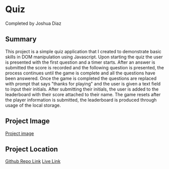 # Quiz

Completed by Joshua Diaz

## Summary

This project is a simple quiz application that I created to demonstrate basic skills in DOM manipulation using Javascript. Upon starting the quiz the user is presented with the first question and a timer starts. After an answer is submitted the score is recorded and the following question is presented, the process continues until the game is complete and all the questions have been answered. Once the game is completed the questions are replaced with prompt that says "thanks for playing" and the user is given a text field to input their initials. After submitting their initials, the user is added to the leaderboard with their score attached to their name. The game resets after the player information is submitted, the leaderboard is produced through usage of the local storage. 


## Project Image

[Project image](./quizImg.png)


## Project Location 

[Github Repo Link](https://github.com/Jdiaz240/quiz)
[Live Link](https://jdiaz240.github.io/quiz/)